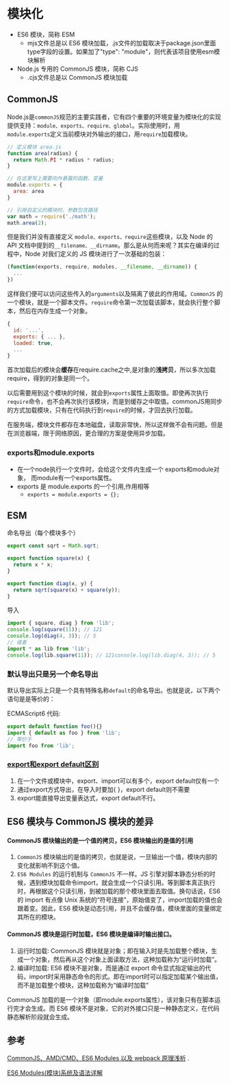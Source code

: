 # 模块化

-  ES6 模块，简称 ESM
   -  mjs文件总是以 ES6 模块加载，.js文件的加载取决于package.json里面type字段的设置。如果加了"type": "module"，则代表该项目使用esm模块解析
-  Node.js 专用的 CommonJS 模块，简称 CJS
   -  .cjs文件总是以 CommonJS 模块加载

## CommonJS

Node.js是`commonJS`规范的主要实践者，它有四个重要的环境变量为模块化的实现提供支持：`module、exports、require、global`。实际使用时，用`module.exports`定义当前模块对外输出的接口，用`require`加载模块。

```javascript
// 定义模块 area.js
function area(radius) {
  return Math.PI * radius * radius;
}

// 在这里写上需要向外暴露的函数、变量
module.exports = { 
  area: area
}

// 引用自定义的模块时，参数包含路径
var math = require('./math');
math.area(2);
```

但是我们并没有直接定义 `module、exports、require`这些模块，以及 Node 的 API 文档中提到的`__filename、__dirname`。那么是从何而来呢？其实在编译的过程中，Node 对我们定义的 JS 模块进行了一次基础的包装：

```javascript
(function(exports, require, modules, __filename, __dirname)) {
  ...
})
```

这样我们便可以访问这些传入的`arguments`以及隔离了彼此的作用域。`CommonJS` 的一个模块，就是一个脚本文件。`require`命令第一次加载该脚本，就会执行整个脚本，然后在内存生成一个对象。

```javascript
{
  id: '...',
  exports: { ... },
  loaded: true,
  ...
}
```

首次加载后的模块会**缓存**在require.cache之中,是对象的**浅拷贝**，所以多次加载require，得到的对象是同一个。

以后需要用到这个模块的时候，就会到`exports`属性上面取值。即使再次执行`require`命令，也不会再次执行该模块，而是到缓存之中取值。commonJS用同步的方式加载模块，只有在代码执行到`require`的时候，才回去执行加载。

在服务端，模块文件都存在本地磁盘，读取非常快，所以这样做不会有问题。但是在浏览器端，限于网络原因，更合理的方案是使用异步加载。

### exports和module.exports

- 在一个node执行一个文件时，会给这个文件内生成一个 exports和module对象，
  而module有一个exports属性。
- exports 是 module.exports 的一个引用,作用相等
  - `exports = module.exports = {};`

## ESM

命名导出（每个模块多个）

```javascript
export const sqrt = Math.sqrt;

export function square(x) {
  return x * x;
}

export function diag(x, y) {
  return sqrt(square(x) + square(y));
}
```

导入

```javascript
import { square, diag } from 'lib';
console.log(square(11)); // 121
console.log(diag(4, 3)); // 5
// 或者
import * as lib from 'lib';
console.log(lib.square(11)); // 121console.log(lib.diag(4, 3)); // 5
```

### 默认导出只是另一个命名导出

默认导出实际上只是一个具有特殊名称`default`的命名导出。也就是说，以下两个语句是是等价的：

ECMAScript6 代码:

```javascript
export default function foo(){} 
import { default as foo } from 'lib';
// 等价于
import foo from 'lib';
```

### [export和export default区别](https://github.com/MuYunyun/blog/blob/master/BasicSkill/readES6/模块.md)

1. 在一个文件或模块中，export、import可以有多个，export default仅有一个
2. 通过export方式导出，在导入时要加{ }，export default则不需要
3. export能直接导出变量表达式，export default不行。

## ES6 模块与 CommonJS 模块的差异

#### CommonJS 模块输出的是一个值的拷贝，ES6 模块输出的是值的引用

1. `CommonJS` 模块输出的是值的拷贝，也就是说，一旦输出一个值，模块内部的变化就影响不到这个值。
2. `ES6 Modules` 的运行机制与 `CommonJS` 不一样。JS 引擎对脚本静态分析的时候，遇到模块加载命令import，就会生成一个只读引用。等到脚本真正执行时，再根据这个只读引用，到被加载的那个模块里面去取值。换句话说，ES6 的 import 有点像 Unix 系统的“符号连接”，原始值变了，import加载的值也会跟着变。因此，ES6 模块是动态引用，并且不会缓存值，模块里面的变量绑定其所在的模块。

#### CommonJS 模块是运行时加载，ES6 模块是编译时输出接口。

1. 运行时加载: CommonJS 模块就是对象；即在输入时是先加载整个模块，生成一个对象，然后再从这个对象上面读取方法，这种加载称为“运行时加载”。
2. 编译时加载: ES6 模块不是对象，而是通过 export 命令显式指定输出的代码，import时采用静态命令的形式。即在import时可以指定加载某个输出值，而不是加载整个模块，这种加载称为“编译时加载”

CommonJS 加载的是一个对象（即module.exports属性），该对象只有在脚本运行完才会生成。而 ES6 模块不是对象，它的对外接口只是一种静态定义，在代码静态解析阶段就会生成。

## 参考

 [CommonJS、AMD/CMD、ES6 Modules 以及 webpack 原理浅析](https://github.com/muwoo/blogs/issues/28) .

[ES6 Modules(模块)系统及语法详解](https://www.html.cn/archives/6974)



